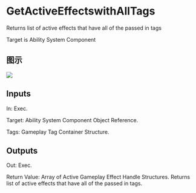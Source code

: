 # GetActiveEffectswithAllTags

Returns list of active effects that have all of the passed in tags

Target is Ability System Component

## 图示

![]($-20221218-19085421.png)

## Inputs

In: Exec.

Target: Ability System Component Object Reference.

Tags: Gameplay Tag Container Structure.  

## Outputs

Out: Exec.

Return Value: Array of Active Gameplay Effect Handle Structures. Returns list of active effects that have all of the passed in tags.

